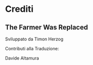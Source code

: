 # Crediti

## The Farmer Was Replaced

Sviluppato da Timon Herzog

Contributi alla Traduzione:

Davide Altamura